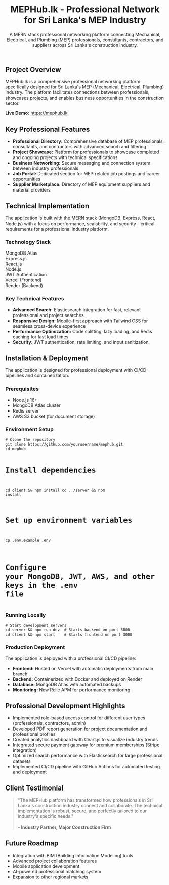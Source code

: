 <!DOCTYPE html>
<html lang="en">
<head>
    <meta charset="UTF-8">
    <meta name="viewport" content="width=device-width, initial-scale=1.0">
   
    
</head>
<body>

<header>
    <h1>MEPHub.lk - Professional Network for Sri Lanka's MEP Industry</h1>
<!--     <div>
        <img src="https://github.com/HimanthaD4/MEP-Hub-client/blob/main/src/images/logo.png" alt="MEPHub Logo" class="logo">
    </div> -->
    <p>
        A MERN stack professional networking platform connecting Mechanical, Electrical, and Plumbing (MEP) professionals,
        consultants, contractors, and suppliers across Sri Lanka's construction industry.
    </p>
</header>

<h2>Project Overview</h2>
<p>
    MEPHub.lk is a comprehensive professional networking platform specifically designed for Sri Lanka's MEP (Mechanical, 
    Electrical, Plumbing) industry. The platform facilitates connections between professionals, showcases projects, 
    and enables business opportunities in the construction sector.
</p>
<p>
    <strong>Live Demo:</strong> <a href="https://mephub.lk" target="_blank">https://mephub.lk</a>
</p>

<h2>Key Professional Features</h2>
<div class="feature-list">
    <ul>
        <li><strong>Professional Directory:</strong> Comprehensive database of MEP professionals, consultants, and contractors with advanced search and filtering</li>
        <li><strong>Project Showcase:</strong> Platform for professionals to showcase completed and ongoing projects with technical specifications</li>
        <li><strong>Business Networking:</strong> Secure messaging and connection system between industry professionals</li>
        <li><strong>Job Portal:</strong> Dedicated section for MEP-related job postings and career opportunities</li>
        <li><strong>Supplier Marketplace:</strong> Directory of MEP equipment suppliers and material providers</li>
    </ul>
</div>

<h2>Technical Implementation</h2>
<p>
    The application is built with the MERN stack (MongoDB, Express, React, Node.js) with a focus on performance,
    scalability, and security - critical requirements for a professional industry platform.
</p>

<h3>Technology Stack</h3>
<div class="tech-stack">
    <div class="tech-item">MongoDB Atlas</div>
    <div class="tech-item">Express.js</div>
    <div class="tech-item">React.js</div>
    <div class="tech-item">Node.js</div>
    <div class="tech-item">JWT Authentication</div>
    <div class="tech-item">Vercel (Frontend)</div>
    <div class="tech-item">Render (Backend)</div>
</div>

<h3>Key Technical Features</h3>
<ul>
    <li><strong>Advanced Search:</strong> Elasticsearch integration for fast, relevant professional and project searches</li>
    <li><strong>Responsive Design:</strong> Mobile-first approach with Tailwind CSS for seamless cross-device experience</li>
    <li><strong>Performance Optimization:</strong> Code splitting, lazy loading, and Redis caching for fast load times</li>
    <li><strong>Security:</strong> JWT authentication, rate limiting, and input sanitization</li>
</ul>


</div>

<h2>Installation & Deployment</h2>
<p>
    The application is designed for professional deployment with CI/CD pipelines and containerization.
</p>

<h3>Prerequisites</h3>
<ul>
    <li>Node.js 16+</li>
    <li>MongoDB Atlas cluster</li>
    <li>Redis server</li>
    <li>AWS S3 bucket (for document storage)</li>
</ul>

<h3>Environment Setup</h3>
<pre><code># Clone the repository
git clone https://github.com/yourusername/mephub.git
cd mephub

# Install dependencies
cd client && npm install
cd ../server && npm install

# Set up environment variables
cp .env.example .env
# Configure your MongoDB, JWT, AWS, and other keys in the .env file</code></pre>

<h3>Running Locally</h3>
<pre><code># Start development servers
cd server && npm run dev  # Starts backend on port 5000
cd client && npm start    # Starts frontend on port 3000</code></pre>

<h3>Production Deployment</h3>
<p>
    The application is deployed with a professional CI/CD pipeline:
</p>
<ul>
    <li><strong>Frontend:</strong> Hosted on Vercel with automatic deployments from main branch</li>
    <li><strong>Backend:</strong> Containerized with Docker and deployed on Render</li>
    <li><strong>Database:</strong> MongoDB Atlas with automated backups</li>
    <li><strong>Monitoring:</strong> New Relic APM for performance monitoring</li>
</ul>

<h2>Professional Development Highlights</h2>
<ul>
    <li>Implemented <span class="highlight">role-based access control</span> for different user types (professionals, contractors, admin)</li>
    <li>Developed <span class="highlight">PDF report generation</span> for project documentation and professional profiles</li>
    <li>Created <span class="highlight">analytics dashboard</span> with Chart.js to visualize industry trends</li>
    <li>Integrated <span class="highlight">secure payment gateway</span> for premium memberships (Stripe integration)</li>
    <li>Optimized <span class="highlight">search performance</span> with Elasticsearch for large professional datasets</li>
    <li>Implemented <span class="highlight">CI/CD pipeline</span> with GitHub Actions for automated testing and deployment</li>
</ul>

<h2>Client Testimonial</h2>
<blockquote>
    "The MEPHub platform has transformed how professionals in Sri Lanka's construction industry connect and collaborate.
    The technical implementation is robust, secure, and perfectly tailored to our industry's specific needs."
    <br><br>
    <strong>- Industry Partner, Major Construction Firm</strong>
</blockquote>

<h2>Future Roadmap</h2>
<ul>
    <li>Integration with BIM (Building Information Modeling) tools</li>
    <li>Advanced project collaboration features</li>
    <li>Mobile application development</li>
    <li>AI-powered professional matching system</li>
    <li>Expansion to other regional markets</li>
</ul>

</body>
</html>
